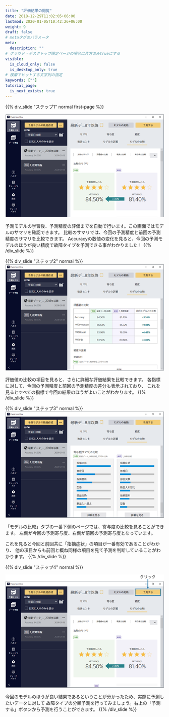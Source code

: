 ```yaml
---
title: "評価結果の閲覧"
date: 2018-12-29T11:02:05+06:00
lastmod: 2020-01-05T10:42:26+06:00
weight: 9
draft: false
# metaタグのパラメータ
meta:
  description: ""
# クラウド・デスクトップ限定ページの場合は片方のみtrueにする
visible:
  is_cloud_only: false
  is_desktop_only: true
# 検索でヒットする文字列の指定
keywords: [""]
tutorial_page:
  is_next_exists: true
---
```


{{% div_slide "ステップ1" normal first-page %}}


![](../img/t_slide11.png)

予測モデルの学習後、予測精度の評価までを自動で行います。この画面ではモデルのサマリを確認できます。
比較のサマリでは、今回の予測精度と前回の予測精度のサマリを比較できます。
Accuracyの数値の変化を見ると、今回の予測モデルのほうが良い精度で故障タイプを予測できる事がわかりました！
{{% /div_slide %}}

{{% div_slide "ステップ2" normal %}}
![](../img/t_slide12.png)

評価値の比較の項目を見ると、さらに詳細な評価結果を比較できます。
各指標に対して、今回の予測精度と前回の予測精度の差分も表示されており、
これを見るとすべての指標で今回の結果のほうがよいことがわかります。
{{% /div_slide %}}

{{% div_slide "ステップ3" normal %}}
![](../img/t_slide13.png)

「モデルの比較」タブの一番下側のページでは、寄与度の比較を見ることができます。
左側が今回の予測寄与度、右側が前回の予測寄与度となっています。

これを見ると今回と前回共に「指摘症状」の項目が一番有効であることがわかり、
他の項目からも前回と概ね同様の項目を見て予測を判断していることがわかります。
{{% /div_slide %}}

{{% div_slide "ステップ4" normal %}}

![](../img/t_slide14.png)

今回のモデルのほうが良い結果であるということが分かったため、実際に予測したいデータに対して
故障タイプの分類予測を行ってみましょう。右上の「予測する」ボタンから予測を行うことができます。
{{% /div_slide %}}
